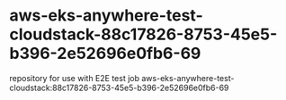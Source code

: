# aws-eks-anywhere-test-cloudstack-88c17826-8753-45e5-b396-2e52696e0fb6-69
repository for use with E2E test job aws-eks-anywhere-test-cloudstack:88c17826-8753-45e5-b396-2e52696e0fb6-69
